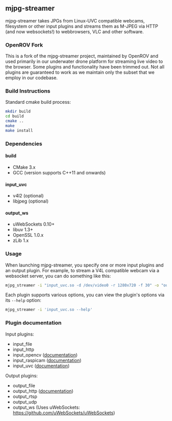 ## mjpg-streamer

mjpg-streamer takes JPGs from Linux-UVC compatible webcams, filesystem or other input plugins and streams them as M-JPEG via HTTP (and now websockets!) to webbrowsers, VLC and other software.

### OpenROV Fork
This is a fork of the mjpg-streamer project, maintained by OpenROV and used primarily in our underwater drone platform for streaming live video to the browser. 
Some plugins and functionality have been trimmed out. Not all plugins are guaranteed to work as we maintain only the subset that we employ in our codebase.

### Build Instructions

Standard cmake build process:

```sh
mkdir build
cd build
cmake ..
make
make install
```

### Dependencies

#### build
- CMake 3.x
- GCC (version supports C++11 and onwards)

#### input_uvc
- v4l2 (optional)
- libjpeg (optional)

#### output_ws
- uWebSockets 0.10+
- libuv 1.3+
- OpenSSL 1.0.x
- zLib 1.x

### Usage

When launching mjpg-streamer, you specify one or more input plugins and an output plugin. For example, to stream a V4L compatible webcam via a websocket server, you can do something like this:

```sh
mjpg_streamer -i "input_uvc.so -d /dev/video0 -r 1280x720 -f 30" -o "output_ws.so --port 8200"
```

Each plugin supports various options, you can view the plugin's options via its `--help` option:

```sh
mjpg_streamer -i 'input_uvc.so --help'
```

### Plugin documentation

Input plugins:

* input_file
* input_http
* input_opencv ([documentation](plugins/input_opencv/README.md))
* input_raspicam ([documentation](plugins/input_raspicam/README.md))
* input_uvc ([documentation](plugins/input_uvc/README.md))

Output plugins:

* output_file
* output_http ([documentation](plugins/output_http/README.md))
* output_rtsp
* output_udp
* output_ws (Uses uWebSockets: https://github.com/uWebSockets/uWebSockets)

